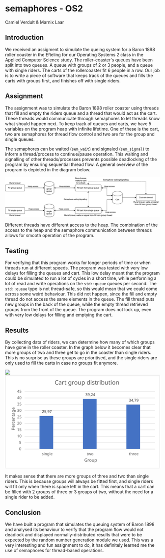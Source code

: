 # semaphores - OS2
Camiel Verdult & Marnix Laar

## Introduction

We received an assigment to simulate the queing system for a Baron 1898 roller coaster in the Efteling for our Operating Systems 2 class in the Applied Computer Science study. The roller-coaster's queues have been split into two queues. A queue with groups of 2 or 3 people, and a queue with single riders. The carts of the rollercoaster fit 6 people in a row.
Our job is to write a piece of software that keeps track of the queues and fills the carts with groups first, and finishes off with single riders.

## Assignment

The assignment was to simulate the Baron 1898 roller coaster using threads that fill and empty the riders queue and a thread that would act as the cart. These threads would communicate through semaphores to let threads know what should happen next. To keep track of queues and carts, we have 5 variables on the program heap with infinite lifetime. One of these is the cart, two are semaphores for thread flow control and two are for the group and single queues.

The semaphores can be waited (`sem_wait`) and signaled (`sem_signal`) to inform a thread/process to continue/pause operation. This waiting and signalling of other threads/processes prevents possible deadlocking of the program by ensuring sequential thread flow. A general overview of the program is depicted in the diagram below.

![](diagram/semaphores.png)

Different threads have different access to the heap. The combination of the access to the heap and the semaphore communication between threads allows for smooth operation of the program.

## Testing

For verifying that this program works for longer periods of time or when threads run at different speeds. The program was tested with very low delays for filling the queues and cart. This low delay meant that the program could be simulated to run a lot of cycles in a short time, while performing a lot of read and write operations on the `std::queue` queues per second. The `std::queue` type is not thread-safe, so this would mean that we could come across some weird behaviour. This did not happen, since the fill and empty thread do not access the same elements in the queue. The fill thread puts new groups in the back of the queue, while the empty thread retrieved groups from the front of the queue. The program does not lock up, even with very low delays for filling and emptying the cart.

## Results

By collecting data of riders, we can determine how many of which groups have gone in the roller coaster. In the graph below it becomes clear that more groups of two and three get to go in the coaster than single riders. This is no surprise as these groups are prioritised, and the single riders are only used to fill the carts in case no groups fit anymore.

![](img/Semaphore_graph_BIGDATA.svg)
![](img/group-distribution_percentage.svg)

It makes sense that there are more groups of three and two than single riders. This is because groups will always be fitted first, and single riders will fit only when there is space left in the cart. This means that a cart can be filled with 2 groups of three or 3 groups of two, without the need for a single rider to be added.

## Conclusion

We have built a program that simulates the queuing system of Baron 1898 and analysed its behaviour to verify that the program flow would not deadlock and displayed normally-distributed results that were to be expected by the random number generation module we used. This was a very interesting and fun assignment to do, it has definitely learned me the use of semaphores for thread-based operations.
